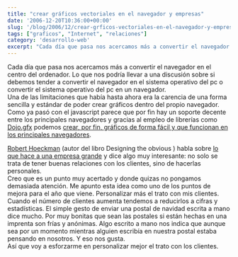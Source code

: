 ```yaml
---
title: "crear gráficos vectoriales en el navegador y empresas"
date: '2006-12-20T10:36:00+00:00'
slug: '/blog/2006/12/crear-grficos-vectoriales-en-el-navegador-y-empresas'
tags: ["graficos", "Internet", "relaciones"]
category: 'desarrollo-web'
excerpt: "Cada día que pasa nos acercamos más a convertir el navegador en el centro del ordenador. Lo que nos podría llevar a una discusión sobre si debemos tender a convertir el navegador en el sistema operativ..."
---
```

Cada día que pasa nos acercamos más a convertir el navegador en el centro del ordenador. Lo que nos podría llevar a una discusión sobre si debemos tender a convertir el navegador en el sistema operativo del pc o convertir el sistema operativo del pc en un navegador.   
Una de las limitaciones que había hasta ahora era la carencia de una forma sencilla y estándar de poder crear gráficos dentro del propio navegador. Como ya pasó con el javascript parece que por fin hay un soporte decente entre los principales navegadores y gracias al empleo de librerías como [Dojo.gfx](http://dojotoolkit.org/) podemos [crear, por fin, gráficos de forma fácil y que funcionan en los principales navegadores](http://www.thinkvitamin.com/features/design/create-cross-browser-vector-graphics).

[Robert Hoeckman](http://www.rhjr.net/) (autor del libro Designing the obvious ) habla sobre [lo que hace a una empresa grande](http://rhjr.net/theblog/2006/12/19/what-makes-a-company-great/) y dice algo muy interesante: no solo se trata de tener buenas relaciones con los clientes, sino de hacerlas personales.  
Creo que es un punto muy acertado y donde quizas no pongamos demasiada atención. Me apunto esta idea como uno de los puntos de mejora para el año que viene. Personalizar más el trato con mis clientes. Cuando el número de clientes aumenta tendemos a reducirlos a cifras y estadísticas. El simple gesto de enviar una postal de navidad escrita a mano dice mucho. Por muy bonitas que sean las postales si están hechas en una imprenta son frías y anónimas. Algo escrito a mano nos indica que aunque sea por un momento mientras alguien escribía en nuestra postal estaba pensando en nosotros. Y eso nos gusta.  
Así que voy a esforzarme en personalizar mejor el trato con los clientes.


